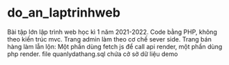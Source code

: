 # do_an_laptrinhweb
Bài tập lớn lập trình web học kì 1 năm 2021-2022.
Code bằng PHP, không theo kiến trúc mvc.
Trang admin làm theo cơ chế sever side.
Trang bán hàng làm lẫn lộn: Một phần dùng fetch js để call api render, một phần dùng php render. file quanlydathang.sql chứa cở sở dữ liệu demo

